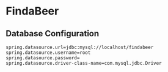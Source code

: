 # FindaBeer

## Database Configuration
```
spring.datasource.url=jdbc:mysql://localhost/findabeer
spring.datasource.username=root
spring.datasource.password=
spring.datasource.driver-class-name=com.mysql.jdbc.Driver
```
